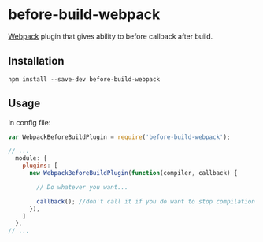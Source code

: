 # before-build-webpack

[Webpack](http://webpack.github.io/) plugin that gives ability to before callback
after build.

## Installation

```
npm install --save-dev before-build-webpack
```

## Usage

In config file:

``` javascript
var WebpackBeforeBuildPlugin = require('before-build-webpack');

// ...
  module: {
    plugins: [
      new WebpackBeforeBuildPlugin(function(compiler, callback) {

        // Do whatever you want...

        callback(); //don't call it if you do want to stop compilation
      }),
    ]
  },
// ...
```

